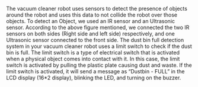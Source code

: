 The vacuum cleaner robot uses sensors to detect the presence of 
objects around the robot and uses this data to not collide the robot 
over those objects. To detect an Object, we used an IR sensor and an 
Ultrasonic sensor. According to the above figure mentioned, we 
connected the two IR sensors on both sides (Right side and left side) 
respectively, and one Ultrasonic sensor connected to the front side.
The dust bin full detection system in your vacuum cleaner robot uses 
a limit switch to check if the dust bin is full. The limit switch is a type 
of electrical switch that is activated when a physical object comes into 
contact with it. In this case, the limit switch is activated by pulling the 
plastic plate causing dust and waste. If the limit switch is activated, it 
will send a message as “Dustbin - FULL” in the LCD display (16*2 
display), blinking the LED, and turning on the buzzer.
